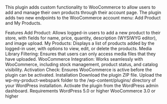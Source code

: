 This plugin adds custom functionality to WooCommerce to allow users to add and manage their own products through their account page. The plugin adds two new endpoints to the WooCommerce account menu: Add Product and My Products.

Features
Add Product: Allows logged-in users to add a new product to their store, with fields for name, price, quantity, description (WYSIWYG editor), and image upload.
My Products: Displays a list of products added by the logged-in user, with options to view, edit, or delete the products.
Media Library Filtering: Ensures that users can only access media files that they have uploaded.
WooCommerce Integration: Works seamlessly with WooCommerce, including stock management, product status, and catalog visibility.
Activation Check: Ensures WooCommerce is active before the plugin can be activated.
Installation
Download the plugin ZIP file.
Upload the wp-my-product-webspark folder to the /wp-content/plugins/ directory of your WordPress installation.
Activate the plugin from the WordPress admin dashboard.
Requirements
WordPress 5.0 or higher
WooCommerce 3.0 or higher
